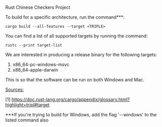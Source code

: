 <h>Rust Chinese Checkers Project</h>

To build for a specific architecture, run the command\*\*\*:

```cargo build --all-features --target <TRIPLE>```

You can find a list of all supported targets by running the command:

```rustc --print target-list```

We are interested in producing a release binary for the following targets:

<ol>
<li>x86_64-pc-windows-msvc</li>
<li>x86_64-apple-darwin</li>
</ol>

This is so that the software can be run on both Windows and Mac.

<p><u>Sources:</u></p>

[1] https://doc.rust-lang.org/cargo/appendix/glossary.html?highlight=tripl#target

<p>***If you're trying to build for Windows, add the flag '--windows' to the listed command also</p> 